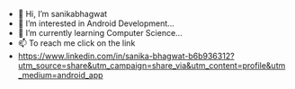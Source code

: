- 👋 Hi, I’m sanikabhagwat
- 👀 I’m interested in Android Development...
- 🌱 I’m currently learning Computer Science... 
- 📫 To reach me click on the link
- https://www.linkedin.com/in/sanika-bhagwat-b6b936312?utm_source=share&utm_campaign=share_via&utm_content=profile&utm_medium=android_app
  

<!---
sanikabhagwat9-gmail/sanikabhagwat9-gmail is a ✨ special ✨ repository because its `README.md` (this file) appears on your GitHub profile.
You can click the Preview link to take a look at your changes.
--->
